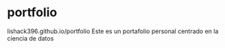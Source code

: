 # portfolio
lishack396.github.io/portfolio
Este es un portafolio personal centrado en la ciencia de datos